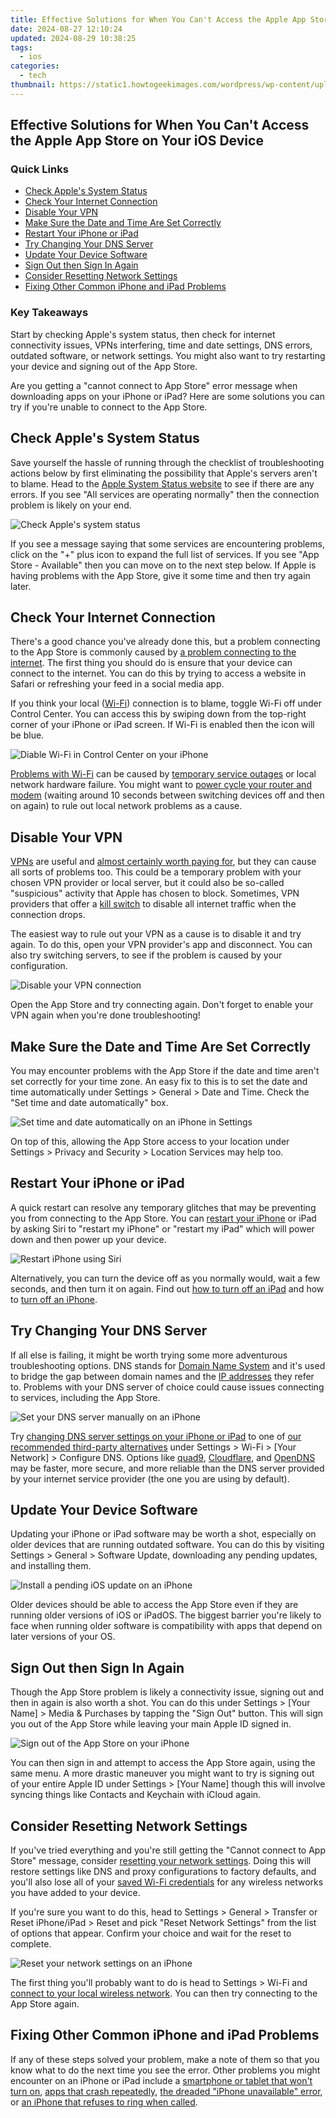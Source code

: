```yaml
---
title: Effective Solutions for When You Can't Access the Apple App Store on Your iOS Device
date: 2024-08-27 12:10:24
updated: 2024-08-29 10:38:25
tags:
  - ios
categories:
  - tech
thumbnail: https://static1.howtogeekimages.com/wordpress/wp-content/uploads/2023/06/52810129163_45254f5398_o.jpg
---
```


## Effective Solutions for When You Can't Access the Apple App Store on Your iOS Device

### Quick Links

* [Check Apple's System Status](https://hardware-help.techidaily.com/install-the-newest-drivers-for-optimal-performance-compatibility-guide-for-dell-2330d-and-2330dn-laser-printing-systems/)
* [Check Your Internet Connection](https://fox-cloud.techidaily.com/updated-enhancing-iphone-image-clarity-and-focus/)
* [Disable Your VPN](https://desktop-recording.techidaily.com/new-2024-approved-thrill-town-10-similar-video-games-to-gta-v/)
* [Make Sure the Date and Time Are Set Correctly](https://extra-hints.techidaily.com/ffmpeg-review-upholding-authentic-audio-formats/)
* [Restart Your iPhone or iPad](https://facebook-videos.techidaily.com/updated-2024-approved-decoding-facebooks-status-vids-download-process-explained/)
* [Try Changing Your DNS Server](https://facebook-record-videos.techidaily.com/updated-starting-off-right-must-haves-for-youtube-enthusiasts/)
* [Update Your Device Software](https://hardware-updates.techidaily.com/quick-setup-fresh-usb-camera-drivers-at-your-fingertips-free-downloads/)
* [Sign Out then Sign In Again](https://some-guidance.techidaily.com/in-2024-reviewing-the-unseen-assessing-your-facebook-past/)
* [Consider Resetting Network Settings](https://extra-hints.techidaily.com/unbeatable-deal-alert-combo-offer-on-latest-aurora-r16-gaming-system-and-spectacular-34-alienware-oled-monitor-cut-costs-by-700-now/)
* [Fixing Other Common iPhone and iPad Problems](https://screen-capture.techidaily.com/cutting-edge-mac-accessory-visionplussound-capturing-for-2024/)

### Key Takeaways

 Start by checking Apple's system status, then check for internet connectivity issues, VPNs interfering, time and date settings, DNS errors, outdated software, or network settings. You might also want to try restarting your device and signing out of the App Store.

 Are you getting a "cannot connect to App Store" error message when downloading apps on your iPhone or iPad? Here are some solutions you can try if you're unable to connect to the App Store.

##  Check Apple's System Status

 Save yourself the hassle of running through the checklist of troubleshooting actions below by first eliminating the possibility that Apple's servers aren't to blame. Head to the [Apple System Status website](https://www.apple.com/support/systemstatus/) to see if there are any errors. If you see "All services are operating normally" then the connection problem is likely on your end.

![Check Apple's system status](https://static1.howtogeekimages.com/wordpress/wp-content/uploads/2023/06/apple_system_status.png) 

 If you see a message saying that some services are encountering problems, click on the "+" plus icon to expand the full list of services. If you see "App Store - Available" then you can move on to the next step below. If Apple is having problems with the App Store, give it some time and then try again later.

##  Check Your Internet Connection

 There's a good chance you've already done this, but a problem connecting to the App Store is commonly caused by [a problem connecting to the internet](https://screen-capture.techidaily.com/new-warriors-pantheon-valhalla-rebirth-for-2024/). The first thing you should do is ensure that your device can connect to the internet. You can do this by trying to access a website in Safari or refreshing your feed in a social media app.

 If you think your local ([Wi-Fi](https://extra-support.techidaily.com/updated-plot-craft-guild-bestowed-batch/)) connection is to blame, toggle Wi-Fi off under Control Center. You can access this by swiping down from the top-right corner of your iPhone or iPad screen. If Wi-Fi is enabled then the icon will be blue.

![Diable Wi-Fi in Control Center on your iPhone](https://static1.howtogeekimages.com/wordpress/wp-content/uploads/2023/06/disconnect_wi-fi_iphone.jpg) 

[Problems with Wi-Fi](https://android-location.techidaily.com/in-2024-3-effective-methods-to-fake-gps-location-on-android-for-your-asus-rog-phone-7-ultimate-drfone-by-drfone-virtual/) can be caused by [temporary service outages](https://unlock-android.techidaily.com/unlocking-the-power-of-smart-lock-a-beginners-guide-for-itel-p55t-users-by-drfone-android/) or local network hardware failure. You might want to [power cycle your router and modem](https://extra-information.techidaily.com/updated-chuckle-centric-ringtone-websites-guide/) (waiting around 10 seconds between switching devices off and then on again) to rule out local network problems as a cause.

##  Disable Your VPN

[VPNs](https://extra-guidance.techidaily.com/2024-approved-masterclass-in-3d-color-grading-with-custom-luts/) are useful and [almost certainly worth paying for](https://extra-support.techidaily.com/2024-approved-listenleads-whats-better-than-dacast/), but they can cause all sorts of problems too. This could be a temporary problem with your chosen VPN provider or local server, but it could also be so-called "suspicious" activity that Apple has chosen to block. Sometimes, VPN providers that offer a [kill switch](https://bypass-frp.techidaily.com/in-2024-ultimate-guide-on-infinix-hot-40-pro-frp-bypass-by-drfone-android/) to disable all internet traffic when the connection drops.

 The easiest way to rule out your VPN as a cause is to disable it and try again. To do this, open your VPN provider's app and disconnect. You can also try switching servers, to see if the problem is caused by your configuration.

![Disable your VPN connection](https://static1.howtogeekimages.com/wordpress/wp-content/uploads/2023/06/disable_vpn_expressvpn.jpg) 

 Open the App Store and try connecting again. Don't forget to enable your VPN again when you're done troubleshooting!

##  Make Sure the Date and Time Are Set Correctly

 You may encounter problems with the App Store if the date and time aren't set correctly for your time zone. An easy fix to this is to set the date and time automatically under Settings > General > Date and Time. Check the "Set time and date automatically" box.

![Set time and date automatically on an iPhone in Settings](https://static1.howtogeekimages.com/wordpress/wp-content/uploads/2023/06/set_time_iphone.jpg) 

 On top of this, allowing the App Store access to your location under Settings > Privacy and Security > Location Services may help too.

##  Restart Your iPhone or iPad

 A quick restart can resolve any temporary glitches that may be preventing you from connecting to the App Store. You can [restart your iPhone](https://extra-resources.techidaily.com/navigating-to-get-windows-movie-maker-6-installed/) or iPad by asking Siri to "restart my iPhone" or "restart my iPad" which will power down and then power up your device.

![Restart iPhone using Siri](https://static1.howtogeekimages.com/wordpress/wp-content/uploads/2023/03/restart_iphone_siri.jpg) 

 Alternatively, you can turn the device off as you normally would, wait a few seconds, and then turn it on again. Find out [how to turn off an iPad](https://screen-mirroring-recording.techidaily.com/updated-effortless-image-capturing-on-chrome-devices-method-4-for-2024/) and how to [turn off an iPhone](https://sound-issues.techidaily.com/uncover-the-cause-of-your-battlefield-4-muted-mess-and-learn-how-to-fix-it-now/).

##  Try Changing Your DNS Server

 If all else is failing, it might be worth trying some more adventurous troubleshooting options. DNS stands for [Domain Name System](https://instagram-clips.techidaily.com/new-2024-approved-revealing-the-top-10-hidden-story-supporters/) and it's used to bridge the gap between domain names and the [IP addresses](https://fake-location.techidaily.com/fake-the-location-to-get-around-the-mlb-blackouts-on-apple-iphone-14-pro-drfone-by-drfone-virtual-ios/) they refer to. Problems with your DNS server of choice could cause issues connecting to services, including the App Store.

![Set your DNS server manually on an iPhone](https://static1.howtogeekimages.com/wordpress/wp-content/uploads/2023/06/manual_dns_iphone.jpg) 

 Try [changing DNS server settings on your iPhone or iPad](https://android-location-track.techidaily.com/2-ways-to-monitor-honor-magic-5-activity-drfone-by-drfone-virtual-android/) to one of [our recommended third-party alternatives](https://screen-sharing-recording.techidaily.com/in-2024-screen-review-snapshot-is-active-8-top-tier-or-not/) under Settings > Wi-Fi > \[Your Network\] > Configure DNS. Options like [quad9](https://www.quad9.net), [Cloudflare](https://www.cloudflare.com/dns/), and [OpenDNS](https://www.opendns.com) may be faster, more secure, and more reliable than the DNS server provided by your internet service provider (the one you are using by default).

##  Update Your Device Software

 Updating your iPhone or iPad software may be worth a shot, especially on older devices that are running outdated software. You can do this by visiting Settings > General > Software Update, downloading any pending updates, and installing them.

![Install a pending iOS update on an iPhone](https://static1.howtogeekimages.com/wordpress/wp-content/uploads/2023/06/install_ios_update.jpg) 

 Older devices should be able to access the App Store even if they are running older versions of iOS or iPadOS. The biggest barrier you're likely to face when running older software is compatibility with apps that depend on later versions of your OS.

##  Sign Out then Sign In Again

 Though the App Store problem is likely a connectivity issue, signing out and then in again is also worth a shot. You can do this under Settings > \[Your Name\] > Media & Purchases by tapping the "Sign Out" button. This will sign you out of the App Store while leaving your main Apple ID signed in.

![Sign out of the App Store on your iPhone](https://static1.howtogeekimages.com/wordpress/wp-content/uploads/2023/06/sign_out_app_store.jpg) 

 You can then sign in and attempt to access the App Store again, using the same menu. A more drastic maneuver you might want to try is signing out of your entire Apple ID under Settings > \[Your Name\] though this will involve syncing things like Contacts and Keychain with iCloud again.

##  Consider Resetting Network Settings

 If you've tried everything and you're still getting the "Cannot connect to App Store" message, consider [resetting your network settings](https://instagram-clips.techidaily.com/new-in-2024-perfect-pace-essential-strategies-to-create-engaging-slow-motion-videos-and-images-for-instagram-audiences/). Doing this will restore settings like DNS and proxy configurations to factory defaults, and you'll also lose all of your [saved Wi-Fi credentials](https://youtube-zero.techidaily.com/24-boosting-visuals-mastering-youtubes-video-enhancement-tools/) for any wireless networks you have added to your device.

 If you're sure you want to do this, head to Settings > General > Transfer or Reset iPhone/iPad > Reset and pick "Reset Network Settings" from the list of options that appear. Confirm your choice and wait for the reset to complete.

![Reset your network settings on an iPhone](https://static1.howtogeekimages.com/wordpress/wp-content/uploads/2023/06/reset_network_settings_iphone.jpg) 

 The first thing you'll probably want to do is head to Settings > Wi-Fi and [connect to your local wireless network](https://win-amazing.techidaily.com/pink-floyd-the-wall/). You can then try connecting to the App Store again.

##  Fixing Other Common iPhone and iPad Problems

 If any of these steps solved your problem, make a note of them so that you know what to do the next time you see the error. Other problems you might encounter on an iPhone or iPad include a [smartphone or tablet that won't turn on](https://youtube-webster.techidaily.com/024-approved-essential-guide-to-creating-popularity-with-youtube-opens/), [apps that crash repeatedly](https://android-location.techidaily.com/9-best-free-android-monitoring-apps-to-monitor-phone-remotely-for-your-oneplus-ace-3-drfone-by-drfone-virtual/), [the dreaded "iPhone unavailable" error](https://activate-lock.techidaily.com/how-to-remove-apple-iphone-6-activation-lock-by-drfone-ios/), or [an iPhone that refuses to ring when called](https://fox-friendly.techidaily.com/2024-approved-advanced-strategies-for-enhancing-vhs-images-digitally/).

<ins class="adsbygoogle"
     style="display:block"
     data-ad-format="autorelaxed"
     data-ad-client="ca-pub-7571918770474297"
     data-ad-slot="1223367746"></ins>



<ins class="adsbygoogle"
     style="display:block"
     data-ad-client="ca-pub-7571918770474297"
     data-ad-slot="8358498916"
     data-ad-format="auto"
     data-full-width-responsive="true"></ins>
